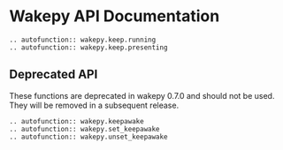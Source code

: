 # Wakepy API Documentation

```{eval-rst}
.. autofunction:: wakepy.keep.running 
.. autofunction:: wakepy.keep.presenting 
```    

## Deprecated API
These functions are deprecated in wakepy 0.7.0 and should not be used. They will be removed in a subsequent release.
```{eval-rst}
.. autofunction:: wakepy.keepawake
.. autofunction:: wakepy.set_keepawake
.. autofunction:: wakepy.unset_keepawake
```
